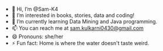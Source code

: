 - 👋 Hi, I’m @Sam-K4
- 👀 I’m interested in books, stories, data and coding!
- 🌱 I’m currently learning Data Mining and Java programming.
- 📫 You can reach me at sam.kulkarni0430@gmail.com
- 😄 Pronouns: she/her
- ⚡ Fun fact: Home is where the water doesn't taste weird.

<!---
Sam-K4/Sam-K4 is a ✨ special ✨ repository because its `README.md` (this file) appears on your GitHub profile.
You can click the Preview link to take a look at your changes.
--->
